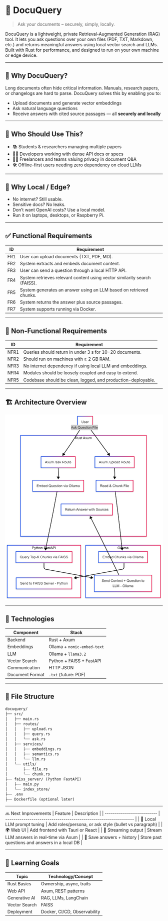 # 📄 DocuQuery

> Ask your documents – securely, simply, locally.

DocuQuery is a lightweight, private Retrieval-Augmented Generation (RAG) tool. It lets you ask questions over your own files (PDF, TXT, Markdown, etc.) and returns meaningful answers using local vector search and LLMs. Built with Rust for performance, and designed to run on your own machine or edge device.

---

## 🎯 Why DocuQuery?

Long documents often hide critical information. Manuals, research papers, or changelogs are hard to parse. DocuQuery solves this by enabling you to:

- Upload documents and generate vector embeddings
- Ask natural language questions
- Receive answers with cited source passages — all **securely and locally**

---

## 👤 Who Should Use This?

- 📚 Students & researchers managing multiple papers
- 👨‍💻 Developers working with dense API docs or specs
- 🧑‍💼 Freelancers and teams valuing privacy in document Q&A
- 🛠️ Offline-first users needing zero dependency on cloud LLMs

---

## 🧠 Why Local / Edge?

- No internet? Still usable.
- Sensitive docs? No leaks.
- Don’t want OpenAI costs? Use a local model.
- Run it on laptops, desktops, or Raspberry Pi.

---

## ✅ Functional Requirements

| ID  | Requirement                                                               |
| --- | ------------------------------------------------------------------------- |
| FR1 | User can upload documents (TXT, PDF, MD).                                 |
| FR2 | System extracts and embeds document content.                              |
| FR3 | User can send a question through a local HTTP API.                        |
| FR4 | System retrieves relevant content using vector similarity search (FAISS). |
| FR5 | System generates an answer using an LLM based on retrieved chunks.        |
| FR6 | System returns the answer plus source passages.                           |
| FR7 | System supports running via Docker.                                       |

---

## 🚫 Non-Functional Requirements

| ID   | Requirement                                                  |
| ---- | ------------------------------------------------------------ |
| NFR1 | Queries should return in under 3 s for 10-20 documents.      |
| NFR2 | Should run on machines with ≥ 2 GB RAM.                      |
| NFR3 | No internet dependency if using local LLM and embeddings.    |
| NFR4 | Modules should be loosely coupled and easy to extend.        |
| NFR5 | Codebase should be clean, logged, and production-deployable. |


---

## 🏗️ Architecture Overview

![DocuQuery Architecture](diagrams/flowchart.png)

---

## 🔧 Technologies

| Component       | Stack                       |
| --------------- | --------------------------- |
| Backend         | Rust + Axum                 |
| Embeddings      | Ollama + `nomic-embed-text` |
| LLM             | Ollama + `llama3.2`         |
| Vector Search   | Python + FAISS + FastAPI    |
| Communication   | HTTP JSON                   |
| Document Format | `.txt` (future: PDF)        |

---

## 📂 File Structure

```text
docuquery/
├── src/
│   ├── main.rs
│   ├── routes/
│   │   ├── upload.rs
│   │   ├── query.rs
│   │   └── ask.rs
│   ├── services/
│   │   ├── embeddings.rs
│   │   ├── semantics.rs
│   │   └── llm.rs
│   └── utils/
│       ├── file.rs
│       └── chunk.rs
├── faiss_server/ (Python FastAPI)
│   ├── main.py
│   └── index_store/
├── .env
├── Dockerfile (optional later)
```

---


🔜 Next Improvements
| Feature                    | Description                                                      |
| -------------------------- | ---------------------------------------------------------------- |
| 🧠 Local LLM prompt tuning | Add roles/persona, or ask style (bullet vs paragraph)            |
| 🌍 Web UI                  | Add frontend with Tauri or React                                 |
| 💬 Streaming output        | Stream LLM answers in real-time via Axum                         |
| 💾 Save answers + history  | Store past questions and answers in a local DB                   |


---

## 🧠 Learning Goals

| Topic         | Technology/Concept           |
| ------------- | ---------------------------- |
| Rust Basics   | Ownership, async, traits     |
| Web API       | Axum, REST patterns          |
| Generative AI | RAG, LLMs, LangChain         |
| Vector Search | FAISS                        |
| Deployment    | Docker, CI/CD, Observability |


